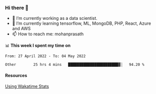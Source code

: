 ### Hi there 👋

- 🔭 I’m currently working as a data scientist.
- 🌱 I’m currently learning tensorflow, ML, MongoDB, PHP, React, Azure and AWS
- 📫 How to reach me: mohanprasath

📊 **This week I spent my time on**
<!--START_SECTION:waka-->

```text
From: 27 April 2022 - To: 04 May 2022

Other        25 hrs 4 mins   ███████████████████████▓░   94.20 %
```

<!--END_SECTION:waka-->

#### Resources
[Using Wakatime Stats](https://github.com/marketplace/actions/waka-readme)
